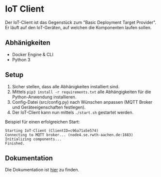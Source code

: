 # IoT Client
Der IoT-Client ist das Gegenstück zum "Basic Deployment Target Provider".
Er läuft auf den IoT-Geräten, auf welchen die Komponenten laufen sollen.

## Abhänigkeiten
- Docker Engine & CLI
- Python 3

## Setup
1. Sicher stellen, dass alle Abhänigkeiten installiert sind.
2. Mittels ```pip3 install -r requirements.txt``` alle Abhängigkeiten für die Python-Anwendung installieren.
3. Config-Datei (src/config.py) nach Wünschen anpassen (MQTT Broker und Geräteeigenschaften festlegen).
4. Der IoT-Client kann nun mittels ```./start.sh``` gestartet werden.

Beispiel für einen erfolgreichen Start:
```
Starting IoT-Client (ClientID=c96a71a5e574)
Connecting to MQTT broker... (node4.se.rwth-aachen.de:1883)
Initializing components...
Finished.
```

## Dokumentation
Die Dokumentation ist [hier](docs/overview.md) zu finden.
